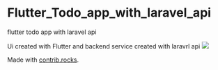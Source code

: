 # Flutter_Todo_app_with_laravel_api
flutter todo app with laravel api 

Ui created with Flutter and backend service created with laravrl api 
<a href="https://github.com/diginthomas/Flutter_Todo_app_with_laravel_api/graphs/contributors">
  <img src="https://contrib.rocks/image?repo=diginthomas/Flutter_Todo_app_with_laravel_api" />
</a>

Made with [contrib.rocks](https://contrib.rocks).
